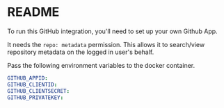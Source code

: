 # README

To run this GitHub integration, you'll need to set up your own Github App.

It needs the `repo: metadata` permission. This allows it to search/view repository metadata on the logged in user's behalf.

Pass the following environment variables to the docker container.

```yaml
GITHUB_APPID: 
GITHUB_CLIENTID: 
GITHUB_CLIENTSECRET: 
GITHUB_PRIVATEKEY: 
```

